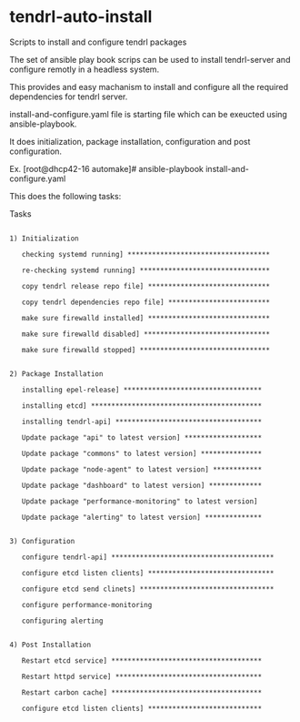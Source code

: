 # tendrl-auto-install
Scripts to install and configure tendrl packages

The set of ansible play book scrips can be used to install tendrl-server
and configure remotly in a headless system.

This provides and easy machanism to install and configure all the
required dependencies for tendrl server.

install-and-configure.yaml file is starting file which can be exeucted
using ansible-playbook.

It does initialization, package installation, configuration and
post configuration.

Ex.
[root@dhcp42-16 automake]# ansible-playbook install-and-configure.yaml

This does the following tasks:

Tasks
~~~~~

1) Initialization

   checking systemd running] ***********************************

   re-checking systemd running] ********************************

   copy tendrl release repo file] ******************************

   copy tendrl dependencies repo file] *************************

   make sure firewalld installed] ******************************

   make sure firewalld disabled] *******************************

   make sure firewalld stopped] ********************************


2) Package Installation

   installing epel-release] **********************************

   installing etcd] ******************************************

   installing tendrl-api] ************************************

   Update package "api" to latest version] *******************

   Update package "commons" to latest version] ***************

   Update package "node-agent" to latest version] ************

   Update package "dashboard" to latest version] *************

   Update package "performance-monitoring" to latest version]

   Update package "alerting" to latest version] **************


3) Configuration

   configure tendrl-api] ****************************************

   configure etcd listen clients] *******************************

   configure etcd send clinets] *********************************

   configure performance-monitoring

   configuring alerting


4) Post Installation

   Restart etcd service] *************************************

   Restart httpd service] ************************************

   Restart carbon cache] *************************************

   configure etcd listen clients] ****************************

